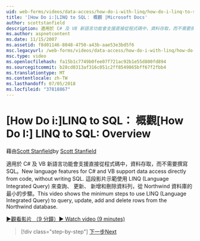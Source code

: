 ```yaml
---
uid: web-forms/videos/data-access/how-do-i-with-linq/how-do-i-linq-to-sql-overview
title: '[How Do i:]LINQ to SQL： 概觀 |Microsoft Docs'
author: scottstanfield
description: 適用於 C# 及 VB 新語言功能會支援直接從程式碼中，資料存取，而不需要撰寫 SQL。 這段影片中說明的最小的步驟，使用 LINQ (語言 int...
ms.author: aspnetcontent
ms.date: 11/15/2007
ms.assetid: f8d01146-8048-4750-a43b-aae53e3bd5f6
msc.legacyurl: /web-forms/videos/data-access/how-do-i-with-linq/how-do-i-linq-to-sql-overview
msc.type: video
ms.openlocfilehash: fa15b1c7749b0fee07f721ac92b1e55d800fd894
ms.sourcegitcommit: b28cd0313af316c051c2ff8549865bff67f2fbb4
ms.translationtype: MT
ms.contentlocale: zh-TW
ms.lasthandoff: 07/05/2018
ms.locfileid: "37818867"
---
```

<a name="how-do-i-linq-to-sql-overview"></a><span data-ttu-id="7403d-104">[How Do i:]LINQ to SQL： 概觀</span><span class="sxs-lookup"><span data-stu-id="7403d-104">[How Do I:] LINQ to SQL: Overview</span></span>
====================
<span data-ttu-id="7403d-105">藉由[Scott Stanfield](https://github.com/scottstanfield)</span><span class="sxs-lookup"><span data-stu-id="7403d-105">by [Scott Stanfield](https://github.com/scottstanfield)</span></span>

<span data-ttu-id="7403d-106">適用於 C# 及 VB 新語言功能會支援直接從程式碼中，資料存取，而不需要撰寫 SQL。</span><span class="sxs-lookup"><span data-stu-id="7403d-106">New language features for C# and VB support data access directly from code, without writing SQL.</span></span> <span data-ttu-id="7403d-107">這段影片示範使用 LINQ (Language Integrated Query) 來查詢、 更新、 新增和刪除資料列，從 Northwind 資料庫的最小的步驟。</span><span class="sxs-lookup"><span data-stu-id="7403d-107">This video shows the minimum steps to use LINQ (Language Integrated Query) to query, update, add and delete rows from the Northwind database.</span></span>

[<span data-ttu-id="7403d-108">&#9654;觀看影片 （9 分鐘）</span><span class="sxs-lookup"><span data-stu-id="7403d-108">&#9654; Watch video (9 minutes)</span></span>](https://channel9.msdn.com/Blogs/ASP-NET-Site-Videos/how-do-i-linq-to-sql-overview)

> [!div class="step-by-step"]
> [<span data-ttu-id="7403d-109">下一步</span><span class="sxs-lookup"><span data-stu-id="7403d-109">Next</span></span>](how-do-i-linq-to-sql-data-model.md)
